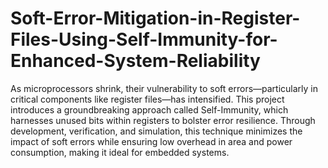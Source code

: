 # Soft-Error-Mitigation-in-Register-Files-Using-Self-Immunity-for-Enhanced-System-Reliability
As microprocessors shrink, their vulnerability to soft errors—particularly in critical 
components like register files—has intensified. This project introduces a groundbreaking 
approach called Self-Immunity, which harnesses unused bits within registers to bolster 
error resilience. Through development, verification, and simulation, this technique 
minimizes the impact of soft errors while ensuring low overhead in area and power 
consumption, making it ideal for embedded systems.
